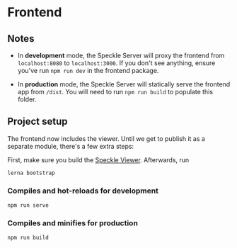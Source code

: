 # Frontend

## Notes

- In **development** mode, the Speckle Server will proxy the frontend from `localhost:8080` to `localhost:3000`. If you don't see anything, ensure you've run `npm run dev` in the frontend package.

- In **production** mode, the Speckle Server will statically serve the frontend app from `/dist`. You will need to run `npm run build` to populate this folder.

## Project setup

The frontend now includes the viewer. Until we get to publish it as a separate module, there's a few extra steps:

First, make sure you build the [Speckle Viewer](../viewer). Afterwards, run

```
lerna bootstrap
```

### Compiles and hot-reloads for development

```
npm run serve
```

### Compiles and minifies for production

```
npm run build
```
